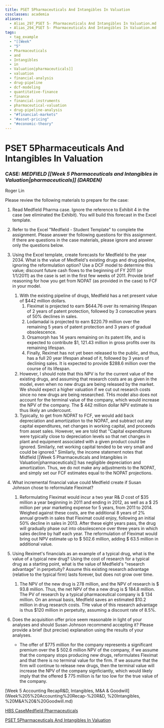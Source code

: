 ```yaml
---
title: PSET 5Pharmaceuticals And Intangibles In Valuation
cssclasses: academia
aliases:
  - Alias_297_PSET 5- Pharmaceuticals And Intangibles In Valuation.md
  - Alias_294_PSET 5- Pharmaceuticals And Intangibles In Valuation.md
tags:
  - tag_example
  - "[[Week"
  - "5"
  - Pharmaceuticals
  - and
  - Intangibles
  - in
  - Valuation|pharmaceuticals]]
  - valuation
  - financial-analysis
  - drug-pipeline
  - dcf-modeling
  - quantitative-finance
  - finance
  - financial-instruments
  - pharmaceutical-valuation
  - drug-pipeline-analysis
  - "#financial-markets"
  - "#asset-pricing"
  - "#economic-theory"
---
```


# PSET 5Pharmaceuticals And Intangibles In Valuation

### CASE: *MEDFIELD [[Week 5 Pharmaceuticals and Intangibles in Valuation|pharmaceuticals]] (DARDEN)*

Roger Lin

Please review the following materials to prepare for the case:

1. Read Medfield Pharma case. Ignore the reference to Exhibit 4 in the case (we eliminated
the Exhibit). You will build this forecast in the Excel template.
1. Refer to the Excel "Medfield - Student Template" to complete the assignment.
Please answer the following questions for this assignment. If there are questions in the case materials,  please ignore and answer only the questions below.

1. Using the Excel template,  create forecasts for Medfield to the year 2034. What is the value of Medfield's existing drugs and drug pipeline,  ignoring the reformulation option? Use a DCF model to determine this value; discount future cash flows to the beginning of FY 2011 (or 1/1/2011) as the case is set in the first few weeks of 2011. Provide brief reasoning for how you get from NOPAT (as provided in the case) to FCF in your model.
	1. With the existing pipeline of drugs,  Medfield has a net present value of \$442 million dollars.
		1. Fleximat is projected to earn $644.76 over its remaining lifespan of 2 years of patent protection,  followed by 3 consecutive years of 50% declines in sales.
		1. Lodamadal is projected to earn \$220.79 million over the remaining 5 years of patent protection and 3 years of gradual obsolescence.
		1. Orsamorph has 14 years remaining on its patent life,  and is expected to contribute \$1, 121.43 million in gross profits over its remaining lifespan.
		1. Finally,  Reximet has not yet been released to the public,  and thus,  has a full 20 year lifespan ahead of it,  followed by 3 years of declining sales. It is expected to provide $\$288.6$ million over the course of its lifespan.
	1. However,  I should note that this NPV is for the current value of the existing drugs,  and assuming that research costs are as given in the model,  even when no new drugs are being released by the market. We should expect a higher valuation if we cut out research costs since no new drugs are being researched. THis model also does not account for the terminal value of the company,  which would increase the NPV of the company. The \$ $442$ million dollar NPV estimate is thus likely an undercount.
	1. Typically,  to get from NOPAT to FCF,  we would add back depreciation and amortization to the NOPAT,  and subtract out any capital expenditures,  net changes in working capital,  and proceeds from asset sales. However,  we are told that "Capital expenditures were typically close to depreciation levels so that net changes in plant and equipment associated with a given product could be ignored. Similarly,  net working capital tended to be very small and could be ignored." Similarly,  the income statement notes that Midfield [[Week 5 Pharmaceuticals and Intangibles in Valuation|pharmaceuticals]] has negligible depreciation and amortization. Thus,  we do not make any adjustments to the NOPAT,  and simply set our FCF estimates equal to the NOPAT projections.
1. What incremental financial value could Medfield create if Susan Johnson chose to reformulate Fleximat?
	1. Reformulating Fleximat would incur a two year R& $D$ cost of \$35 million a year beginning in 2011 and ending in 2012,  as well as a \$ 25 million per year marketing expense for 5 years,  from 2011 to 2014. Weighed against these costs,  are the additional 8 years of 2% annual growth in sales that Fleximat could enjoy,  following an initial 50% decline in sales in 2013. After these eight years pass,  the drug will gradually phase out into obsolescence over three years in which sales decline by half each year. The reformulation of Fleximat would bring out NPV estimate up to \$ 502.6 million,  adding \$ 63.5 million in additional value.
1. Using Reximet's financials as an example of a typical drug,  what is the value of a typical new drug? Using the cost of research for a typical drug as a starting point,  what is the value of Medfield's "research advantage" in perpetuity? Assume this existing research advantage (relative to the typical firm) lasts forever,  but does not grow over time.
	1. The NPV of the new drug is $278$ million,  and the NPV of research is \$ 93.8 million. Thus,  the net NPV of the a new drug is \$ 184.8 million. The PV of research by a typical pharmaceutical company is \$ 134 million. On an annual basis,  Medfield saves an estimated $10.2 million in drug research costs. THe value of this research advantage is thus \$120 million in perpetuity,  assuming a discount rate of 8.5%.
1. Does the acquisition offer price seem reasonable in light of your analyses and should Susan Johnson recommend accepting it? Please provide a brief (but precise) explanation using the results of your analyses.
	- The offer of \$775 million for the company represents a significant premium over the \$ 502.6 million NPV of the company,  if we assume that the company stops producing new drugs,  reformulates Fleximat and that there is no terminal value for the firm. If we assume that the firm will continue to release new drugs,  then the terminal value will increase the NPV of the company signficiantly,  which would likely imply that the offered \$ 775 million is far too low for the true value of the company.

[Week 5 Accounting RecapR&D,  Intangibles,  M&A & Goodwill](Week%205%20Accounting%20Recap-%20R&D, %20Intangibles, %20M&A%20&%20Goodwill.md)

[HBS CaseMedfield Pharmaceuticals](HBS%20Case-%20Medfield%20Pharmaceuticals.md)

[PSET 5Pharmaceuticals And Intangibles In Valuation](PSET%205-%20Pharmaceuticals%20And%20Intangibles%20In%20Valuation.md)